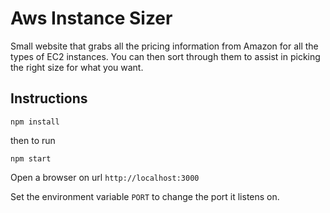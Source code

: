 # Aws Instance Sizer

Small website that grabs all the pricing information from Amazon for all the types of EC2 instances. You can then sort through them to assist in picking the right size for what you want.

## Instructions

`npm install`

then to run

`npm start`

Open a browser on url `http://localhost:3000`

Set the environment variable `PORT` to change the port it listens on.
